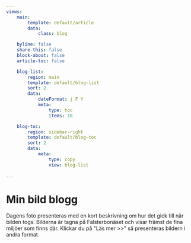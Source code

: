 ```yaml
---
views:
    main:
        template: default/article
        data:
            class: blog

    byline: false
    share-this: false
    block-about: false
    article-toc: false

    blog-list:
        region: main
        template: default/blog-list
        sort: 2
        data:
            dateFormat: j F Y
            meta:
                type: toc
                items: 10

    blog-toc:
        region: sidebar-right
        template: default/blog-toc
        sort: 2
        data:
            meta:
                type: copy
                view: blog-list

...
```

Min bild blogg
===========================

Dagens foto presenteras med en kort beskrivning om hur det gick till när bilden togs. Bilderna är tagna på Falsterbonäset och visar främst de fina miljöer som finns där. Klickar du på "Läs mer >>" så presenteras bildern i andra format.
